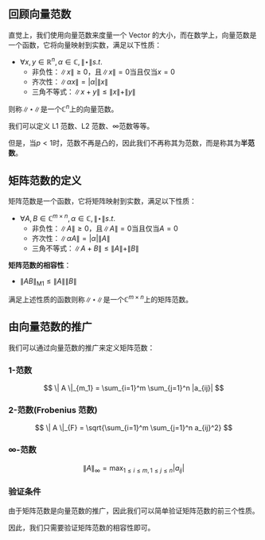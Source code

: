 ## 回顾向量范数

直觉上，我们使用向量范数来度量一个 Vector 的大小，而在数学上，向量范数是一个函数，它将向量映射到实数，满足以下性质：

- $\forall x,y \in \mathbb{R}^n, \alpha \in \mathbb{C}, \| \star \| s.t.$
  - 非负性：$\|x\| \geq 0$，且$\|x\| = 0$当且仅当$x = 0$
  - 齐次性：$\|\alpha x\| = |\alpha| \|x\|$
  - 三角不等式：$\|x + y\| \leq \|x\| + \|y\|$

则称$\| \star \|$是一个$\mathbb{C}^n$上的向量范数。

我们可以定义 L1 范数、L2 范数、$\infty$范数等等。

但是，当$p < 1$时，范数不再是凸的，因此我们不再称其为范数，而是称其为**半范数**。

## 矩阵范数的定义

矩阵范数是一个函数，它将矩阵映射到实数，满足以下性质：

- $\forall A,B \in \mathbb{C}^{m \times n}, \alpha \in \mathbb{C}, \| \star \| s.t.$
  - 非负性：$\|A\| \geq 0$，且$\|A\| = 0$当且仅当$A = 0$
  - 齐次性：$\|\alpha A\| = |\alpha| \|A\|$
  - 三角不等式：$\|A + B\| \leq \|A\| + \|B\|$

**矩阵范数的相容性**：

- $\| A B \|_{\text{M1}} \leq \| A \| \| B \|$

满足上述性质的函数则称$\| \star \|$是一个$\mathbb{C}^{m \times n}$上的矩阵范数。

## 由向量范数的推广

我们可以通过向量范数的推广来定义矩阵范数：

### 1-范数

$$
\| A \|_{m_1} = \sum_{i=1}^m \sum_{j=1}^n |a_{ij}|
$$

### 2-范数(Frobenius 范数)

$$
\| A \|_{F} = \sqrt{\sum_{i=1}^m \sum_{j=1}^n a_{ij}^2}
$$

### $\infty$-范数

$$
\| A \|_{\infty} = \max_{1 \leq i \leq m, 1 \leq j \leq n} |a_{ij}|
$$

### 验证条件

由于矩阵范数是向量范数的推广，因此我们可以简单验证矩阵范数的前三个性质。

因此，我们只需要验证矩阵范数的相容性即可。
